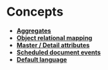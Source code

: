 # Concepts

- **[Aggregates](https://docs.erp.net/tech/advanced/concepts/aggregates.html)**
- **[Object relational mapping](https://docs.erp.net/tech/advanced/concepts/object-relational-mapping.html)**
- **[Master / Detail attributes](https://docs.erp.net/tech/advanced/concepts/master-detail-attributes.html)**
- **[Scheduled document events](https://docs.erp.net/tech/advanced/concepts/scheduled-document-events/index.html)**
- **[Default language](https://docs.erp.net/tech/advanced/concepts/default-language.html)**
